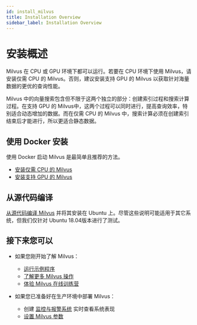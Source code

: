 ```yaml
---
id: install_milvus
title: Installation Overview
sidebar_label: Installation Overview
---
```

# 安装概述

Milvus 在 CPU 或 GPU 环境下都可以运行。若要在 CPU 环境下使用 Milvus，请安装仅需 CPU 的 Milvus。否则，建议安装支持 GPU 的 Milvus 以获取针对海量数据的更优的查询性能。

Milvus 中的向量搜索包含但不限于这两个独立的部分：创建索引过程和搜索计算过程。在支持 GPU 的 Milvus中，这两个过程可以同时进行，提高查询效率，特别适合动态增加的数据。而在仅需 CPU 的 Milvus 中，搜索计算必须在创建索引结束后才能进行，所以更适合静态数据。

## 使用 Docker 安装

使用 Docker 启动 Milvus 是最简单且推荐的方法。

- [安装仅需 CPU 的 Milvus](cpu_milvus_docker.md)
- [安装支持 GPU 的 Milvus](gpu_milvus_docker.md)

## 从源代码编译

[从源代码编译 Milvus](https://github.com/milvus-io/milvus/blob/master/install.md) 并将其安装在 Ubuntu 上。尽管这些说明可能适用于其它系统，但我们仅针对 Ubuntu 18.04版本进行了测试。

## 接下来您可以

- 如果您刚开始了解 Milvus：

  - [运行示例程序](example_code.md)
  - [了解更多 Milvus 操作](milvus_operation.md)
  - [体验 Milvus 在线训练营](https://github.com/milvus-io/bootcamp)

- 如果您已准备好在生产环境中部署 Milvus：

  - 创建 [监控与报警系统](monitor.md) 实时查看系统表现
  - [设置 Milvus 参数](../reference/milvus_config.md)
